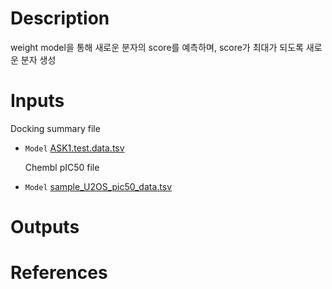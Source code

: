 # Description 
weight model을 통해 새로운 분자의 score를 예측하며, score가 최대가 되도록 새로운 분자 생성

# Inputs

   Docking summary file
* `Model` [ASK1.test.data.tsv](https://docs.ad3.io/media/apps/molfinder_de_novo/examples/input/ASK1.test.data.tsv)

   Chembl pIC50 file
* `Model` [sample_U2OS_pic50_data.tsv](https://docs.ad3.io/media/apps/molfinder_de_novo/examples/input/sample_U2OS_pic50_data.tsv)
  
# Outputs

# References
